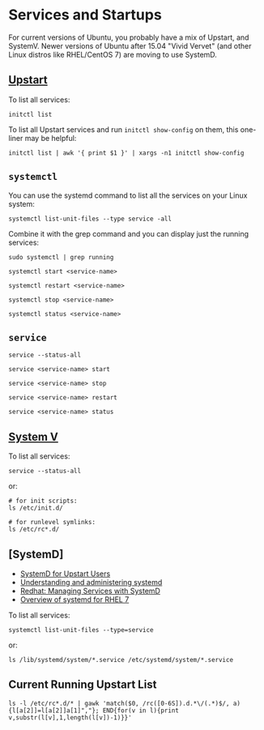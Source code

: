# Services and Startups

For current versions of Ubuntu, you probably have a mix of Upstart, and SystemV. Newer versions of Ubuntu after 15.04 "Vivid Vervet" (and other Linux distros like RHEL/CentOS 7) are moving to use SystemD.

## [Upstart](http://upstart.ubuntu.com/cookbook/)

To list all services:

```
initctl list
```

To list all Upstart services and run `initctl show-config` on them, this one-liner may be helpful:

```
initctl list | awk '{ print $1 }' | xargs -n1 initctl show-config
```

## `systemctl`

You can use the systemd command to list all the services on your Linux system:

```
systemctl list-unit-files --type service -all
```

Combine it with the grep command and you can display just the running services:

```
sudo systemctl | grep running
```

```
systemctl start <service-name>

systemctl restart <service-name>

systemctl stop <service-name>

systemctl status <service-name>
```

## `service`

```
service --status-all

service <service-name> start

service <service-name> stop

service <service-name> restart

service <service-name> status
```

## [System V](https://access.redhat.com/documentation/en-us/red_hat_enterprise_linux/6/html/installation_guide/s1-boot-init-shutdown-sysv)

To list all services:

```
service --status-all
```

or:

```
# for init scripts:
ls /etc/init.d/

# for runlevel symlinks:
ls /etc/rc*.d/
```

## [SystemD]

- [SystemD for Upstart Users](https://wiki.ubuntu.com/SystemdForUpstartUsers)
- [Understanding and administering systemd](https://docs.fedoraproject.org/en-US/quick-docs/understanding-and-administering-systemd/index.html)
- [Redhat: Managing Services with SystemD](https://access.redhat.com/documentation/en-us/red_hat_enterprise_linux/7/html/system_administrators_guide/chap-managing_services_with_systemd)
- [Overview of systemd for RHEL 7](https://access.redhat.com/articles/754933)

To list all services:

```
systemctl list-unit-files --type=service
```

or:

```
ls /lib/systemd/system/*.service /etc/systemd/system/*.service
```

## Current Running Upstart List

```
ls -l /etc/rc*.d/* | gawk 'match($0, /rc([0-6S]).d.*\/(.*)$/, a) {l[a[2]]=l[a[2]]a[1]","}; END{for(v in l){print v,substr(l[v],1,length(l[v])-1)}}'
```
